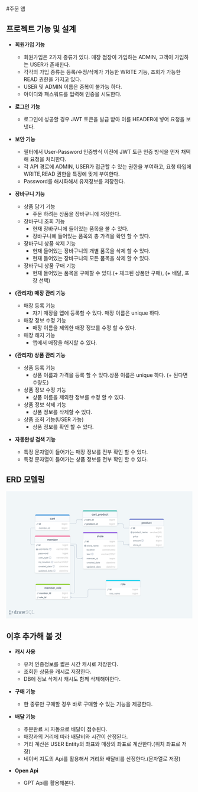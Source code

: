 #주문 앱 

## 프로젝트 기능 및 설계


- **회원가입 기능**
    * 회원가입은 2가지 종류가 있다. 매장 점장이 가입하는 ADMIN, 고객이 가입하는 USER가 존재한다.
    * 각각의 가입 종류는 등록/수정/삭제가 가능한 WRITE 기능, 조회가 가능한 READ 권한을 가지고 있다.
    * USER 및 ADMIN 이름은 중복이 불가능 하다. 
    * 아이디와 패스워드를 입력해 인증을 시도한다.

    
- **로그인 기능**
    * 로그인에 성공할 경우 JWT 토큰을 발급 받아 이를 HEADER에 넣어 요청을 보낸다.


- **보안 기능**
    * 필터에서 User-Password 인증방식 이전에 JWT 토큰 인증 방식을 먼저 채택해 요청을 처리한다.
    * 각 API 경로에 ADMIN, USER가 접근할 수 있는 권한을 부여하고, 요청 타입에 WRITE,READ 권한을 
    특징에 맞게 부여한다.
    * Password를 해시화해서 유저정보를 저장한다.


- **장바구니 기능**
    * 상품 담기 기능  
      * 주문 하려는 상품을 장바구니에 저장한다.
    * 장바구니 조회 기능
      * 현재 장바구니에 들어있는 품목을 볼 수 있다.
      * 장바구니에 들어있는 품목의 총 가격을 확인 할 수 있다. 
    * 장바구니 상품 삭제 기능
      * 현재 들어있는 장바구니의 개별 품목을 삭제 할 수 있다.
      * 현재 들어있는 장바구니의 모든 품목을 삭제 할 수 있다.
    * 장바구니 상품 구매 기능 
      * 현재 들어있는 품목을 구매할 수 있다.(+ 체크된 상품만 구매), (+ 배달, 포장 선택)


- **(관리자) 매장 관리 기능**
    * 매장 등록 기능 
      * 자기 매장을 앱에 등록할 수 있다. 매장 이름은 unique 하다. 
    * 매장 정보 수정 기능
      * 매장 이름을 제외한 매장 정보를 수정 할 수 있다.
    * 매장 해지 기능
      * 앱에서 매장을 해지할 수 있다.


- **(관리자) 상품 관리 기능**
    * 상품 등록 기능 
      * 상품 이름과 가격을 등록 할 수 있다.상품 이름은 unique 하다. (+ 된다면 수량도)
    * 상품 정보 수정 기능 
      * 상품 이름을 제외한 정보를 수정 할 수 있다. 
    * 상품 정보 삭제 기능
      * 상품 정보를 삭제할 수 있다. 
    * 상품 조회 기능(USER 가능)
      * 상품 정보를 확인 할 수 있다.


- **자동완성 검색 기능**
    * 특정 문자열이 들어가는 매장 정보를 전부 확인 할 수 있다.
    * 특정 문자열이 들어가는 상품 정보를 전부 확인 할 수 있다.

## ERD 모델링

![ERD 모델링](../src/main/resources/image/commerce-ERD.png)


## 이후 추가해 볼 것


- **캐시 사용**
    * 유저 인증정보를 짧은 시간 캐시로 저장한다.
    * 조회한 상품을 캐시로 저장한다.
    * DB에 정보 삭제시 캐시도 함께 삭제해야한다.


- **구매 기능**
    * 한 종류만 구매할 경우 바로 구매할 수 있는 기능을 제공한다.


- **배달 기능**
    * 주문완료 시 자동으로 배달이 접수된다.
    * 매장과의 거리에 따라 배달비와 시간이 산정된다. 
    * 거리 계산은 USER Entity의 좌표와 매장의 좌표로 계산한다.(위치 좌표로 저장)
    * 네이버 지도의 Api를 활용해서 거리와 배달비를 산정한다.(문자열로 저장)    


- **Open Api**
    * GPT Api를 활용해본다.